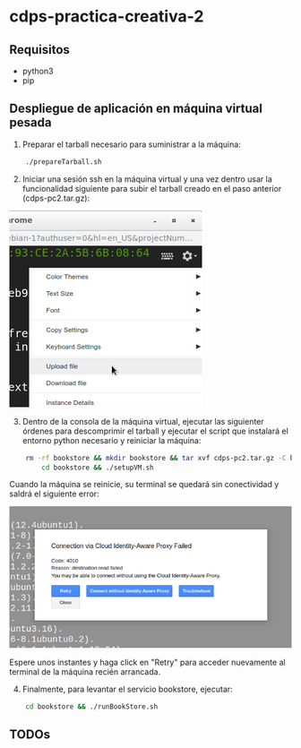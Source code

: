 # cdps-practica-creativa-2

## Requisitos

- python3
- pip

## Despliegue de aplicación en máquina virtual pesada

1. Preparar el tarball necesario para suministrar a la máquina:

```bash
    ./prepareTarball.sh
```

2. Iniciar una sesión ssh en la máquina virtual y una vez dentro usar la funcionalidad siguiente para subir el tarball creado en el paso anterior (cdps-pc2.tar.gz):

![upload to vm button](./upload_to_vm.png)

3. Dentro de la consola de la máquina virtual, ejecutar las siguienter órdenes para descomprimir el tarball y ejecutar el script que instalará el entorno python necesario y reiniciar la máquina:

```bash
    rm -rf bookstore && mkdir bookstore && tar xvf cdps-pc2.tar.gz -C bookstore && rm -rf cdps-pc2.tar.gz && \
        cd bookstore && ./setupVM.sh
```

Cuando la máquina se reinicie, su terminal se quedará sin conectividad y saldrá el siguiente error:

![reseting vm](./reseting_vm.png)

Espere unos instantes y haga click en "Retry" para acceder nuevamente al terminal de la máquina recién arrancada.

4. Finalmente, para levantar el servicio bookstore, ejecutar:

```bash
    cd bookstore && ./runBookStore.sh
```

## TODOs
